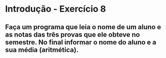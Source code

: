 <h1>Introdução - Exercício 8</h1>
<h2>Faça um programa que leia o nome de um aluno e as notas das três provas que ele obteve no semestre. No final informar o nome do aluno e a sua média (aritmética).</h2>
